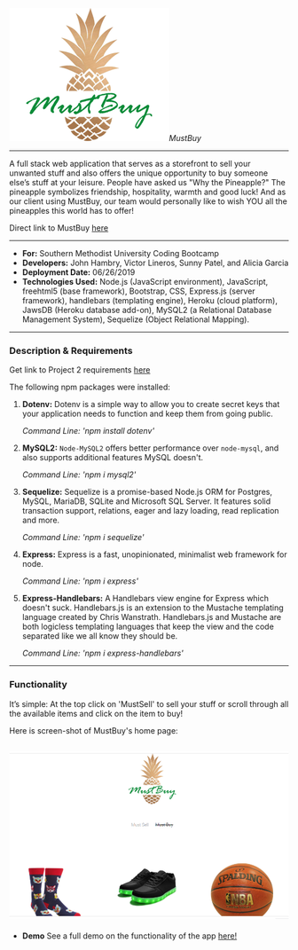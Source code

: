 ![image info](./public/images/pineapple-logo3.png)_MustBuy_

---

A full stack web application that serves as a storefront to sell your unwanted stuff and also offers the unique opportunity to buy someone else’s stuff at your leisure. People have asked us "Why the Pineapple?" The pineapple symbolizes friendship, hospitality, warmth and good luck! And as our client using MustBuy, our team would personally like to wish YOU all the pineapples this world has to offer!

Direct link to MustBuy [here](https://mustbuy.herokuapp.com/)

---

- **For:** Southern Methodist University Coding Bootcamp
- **Developers:** John Hambry, Victor Lineros, Sunny Patel, and Alicia Garcia
- **Deployment Date:** 06/26/2019
- **Technologies Used:** Node.js (JavaScript environment), JavaScript, freehtml5 (base framework), Bootstrap, CSS, Express.js (server framework), handlebars (templating engine), Heroku (cloud platform), JawsDB (Heroku database add-on), MySQL2 (a Relational Database Management System), Sequelize (Object Relational Mapping).

---

### Description & Requirements

Get link to Project 2 requirements [here](https://drive.google.com/file/d/15i7nSFby2ObN3Awxiv1KX7UWiWNq__n6/view?usp=sharing)

The following npm packages were installed:

1. **Dotenv:** Dotenv is a simple way to allow you to create secret keys that your application needs to function and keep them from going public.

   _Command Line: 'npm install dotenv'_

2) **MySQL2:** `Node-MySQL2` offers better performance over `node-mysql`, and also supports additional features MySQL doesn't.

   _Command Line: 'npm i mysql2'_

3.  **Sequelize:** Sequelize is a promise-based Node.js ORM for Postgres, MySQL, MariaDB, SQLite and Microsoft SQL Server. It features solid transaction support, relations, eager and lazy loading, read replication and more.

    _Command Line: 'npm i sequelize'_

4.  **Express:** Express is a fast, unopinionated, minimalist web framework for node.

    _Command Line: 'npm i express'_

5.  **Express-Handlebars:** A Handlebars view engine for Express which doesn't suck. Handlebars.js is an extension to the Mustache templating language created by Chris Wanstrath. Handlebars.js and Mustache are both logicless templating languages that keep the view and the code separated like we all know they should be.

    _Command Line: 'npm i express-handlebars'_

---

### Functionality

It’s simple: At the top click on 'MustSell' to sell your stuff or scroll through all the available items and click on the item to buy!

Here is screen-shot of MustBuy's home page:

## ![View of Home Page](./public/images/home-page.png)

- **Demo**
  See a full demo on the functionality of the app [here!]()
